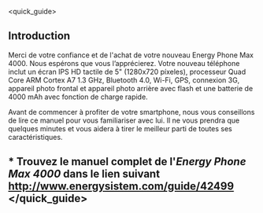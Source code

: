 <quick_guide>

## Introduction
Merci de votre confiance et de l'achat de votre nouveau Energy Phone Max 4000. Nous espérons que vous l’apprécierez.
Votre nouveau téléphone inclut un écran IPS HD tactile de 5" (1280x720 píxeles), processeur Quad Core ARM Cortex A7 1.3 GHz, Bluetooth 4.0, Wi-Fi, GPS, connexion 3G, appareil photo frontal et appareil photo arrière avec flash et une batterie de 4000 mAh avec fonction de charge rapide.

Avant de commencer à profiter de votre smartphone, nous vous conseillons de lire ce manuel pour vous familiariser avec lui. Il ne vous prendra que quelques minutes et vous aidera à tirer le meilleur parti de toutes ses caractéristiques.

## <unique> * Trouvez le manuel complet de l'*Energy Phone Max 4000* dans le lien suivant  http://www.energysistem.com/guide/42499 </unique> </quick_guide>
